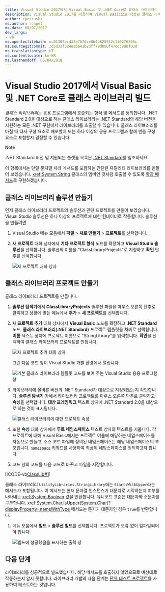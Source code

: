 ```yaml
---
title: Visual Studio 2017에서 Visual Basic 및 .NET Core로 클래스 라이브러리 빌드
description: Visual Studio 2017을 사용하여 Visual Basic으로 작성된 클래스 라이브러리를 빌드하는 방법 알아보기
author: rpetrusha
ms.author: ronpet
ms.date: 08/07/2017
dev_langs:
- vb
ms.openlocfilehash: ec01307ec438e7b7dce6b4b825952c110276305c
ms.sourcegitcommit: 3d5d33f384eeba41b2dff79d096f47ccc8d8f03d
ms.translationtype: HT
ms.contentlocale: ko-KR
ms.lasthandoff: 05/04/2018
---
```

# <a name="building-a-class-library-with-visual-basic-and-net-core-in-visual-studio-2017"></a>Visual Studio 2017에서 Visual Basic 및 .NET Core로 클래스 라이브러리 빌드

*클래스 라이브러리*는 응용 프로그램에서 호출되는 형식 및 메서드를 정의합니다. .NET Standard 2.0을 대상으로 하는 클래스 라이브러리는 .NET Standard의 해당 버전을 지원하는 모든 .NET 구현에서 라이브러리를 호출할 수 있습니다. 클래스 라이브러리를 마칠 때 타사 구성 요소로 배포할지 또는 하나 이상의 응용 프로그램과 함께 번들 구성 요소로 포함할지 결정할 수 있습니다.

> [!NOTE]
> .NET Standard 버전 및 지원되는 플랫폼 목록은 [.NET Standard](../../standard/net-standard.md)를 참조하세요.

이 항목에서는 단일 문자열 처리 메서드를 포함하는 간단한 유틸리티 라이브러리를 만들어 보겠습니다. <xref:System.String> 클래스의 멤버인 것처럼 호출할 수 있도록 [확장 메서드](../../visual-basic/programming-guide/language-features/procedures/extension-methods.md)로 구현하겠습니다.

## <a name="creating-a-class-library-solution"></a>클래스 라이브러리 솔루션 만들기

먼저 클래스 라이브러리 프로젝트의 솔루션과 관련 프로젝트를 만들어 보겠습니다. Visual Studio 솔루션은 하나 이상의 프로젝트에 대한 컨테이너로 작동합니다. 솔루션을 만들려면

1. Visual Studio 메뉴 모음에서 **파일** > **새로 만들기** > **프로젝트**를 선택합니다.

1. **새 프로젝트** 대화 상자에서 **기타 프로젝트 형식** 노드를 확장하고 **Visual Studio 솔루션**을 선택합니다. 솔루션의 이름을 "ClassLibraryProjects"로 지정하고 **확인** 단추를 선택합니다.

   ![새 프로젝트 대화 상자](./media/library-with-visual-studio/newproject.png)

## <a name="creating-the-class-library-project"></a>클래스 라이브러리 프로젝트 만들기

클래스 라이브러리 프로젝트를 만듭니다.

1. **솔루션 탐색기**에서 **ClassLibraryProjects** 솔루션 파일을 마우스 오른쪽 단추로 클릭하고 상황에 맞는 메뉴에서 **추가** > **새 프로젝트**를 선택합니다.

1. **새 프로젝트 추가** 대화 상자에서 **Visual Basic** 노드를 확장하고 **.NET Standard** 노드, **클래스 라이브러리(.NET Standard)** 프로젝트 템플릿을 차례로 선택합니다. **이름** 텍스트 상자에 프로젝트 이름으로 "StringLibrary"를 입력합니다. **확인**을 선택하여 클래스 라이브러리 프로젝트를 만듭니다.

   ![새 프로젝트 추가 대화 상자](./media/vb-library-with-visual-studio/libproject.png)

   그런 다음 코드 창이 Visual Studio 개발 환경에서 열립니다. 
 
   ![기본 클래스 라이브러리 템플릿 코드를 보여 주는 Visual Studio 응용 프로그램 창](./media/vb-library-with-visual-studio/stringlibrary.png)

1. 라이브러리에 올바른 버전의 .NET Standard가 대상으로 지정되었는지 확인합니다. **솔루션 탐색기** 창에서 라이브러리 프로젝트를 마우스 오른쪽 단추로 클릭하고 **속성**을 선택합니다. **대상 프레임워크** 텍스트 상자에 .NET Standard 2.0을 대상으로 하는 것이 표시됩니다.

   ![클래스 라이브러리에 대한 프로젝트 속성](./media/library-with-visual-studio/properties.png)

1. 또한 **속성** 대화 상자에서 **루트 네임스페이스** 텍스트 상자의 텍스트를 지웁니다. 각 프로젝트에 대해 Visual Basic에서는 프로젝트 이름에 해당하는 네임스페이스를 자동으로 만들고, 소스 코드 파일에 정의된 네임스페이스는 해당 네임스페이스의 부모입니다. [`namespace`](../../visual-basic/language-reference/statements/namespace-statement.md) 키워드를 사용하여 최상위 네임스페이스를 정의하고자 합니다.
  
1. 코드 창의 코드를 다음 코드로 바꾸고 파일을 저장합니다.

  [!CODE-vb[ClassLib#1](../../../samples/snippets/core/tutorials/vb-library-with-visual-studio/stringlibrary.vb)]

   클래스 라이브러리 `UtilityLibraries.StringLibrary`에는 `StartsWithUpper`라는 메서드가 포함됩니다. 이 메서드는 현재 문자열 인스턴스가 대문자로 시작하는지 여부를 나타내는 <xref:System.Boolean> 값을 반환합니다. 유니코드 표준은 대문자와 소문자를 구분합니다. <xref:System.Char.IsUpper(System.Char)?displayProperty=nameWithType> 메서드는 문자가 대문자인 경우 `true`를 반환합니다.

1. 메뉴 모음에서 **빌드** > **솔루션 빌드**를 선택합니다. 프로젝트가 오류 없이 컴파일되어야 합니다.

   ![빌드에 성공했음을 표시하는 출력 창](./media/library-with-visual-studio/buildsucceeds.png)



## <a name="next-step"></a>다음 단계

라이브러리를 성공적으로 빌드했습니다. 해당 메서드를 호출하지 않았으므로 예상대로 작동하는지 알지 못합니다. 라이브러리 개발의 다음 단계는 [단위 테스트 프로젝트](testing-library-with-visual-studio.md)를 사용하여 테스트하는 것입니다.

